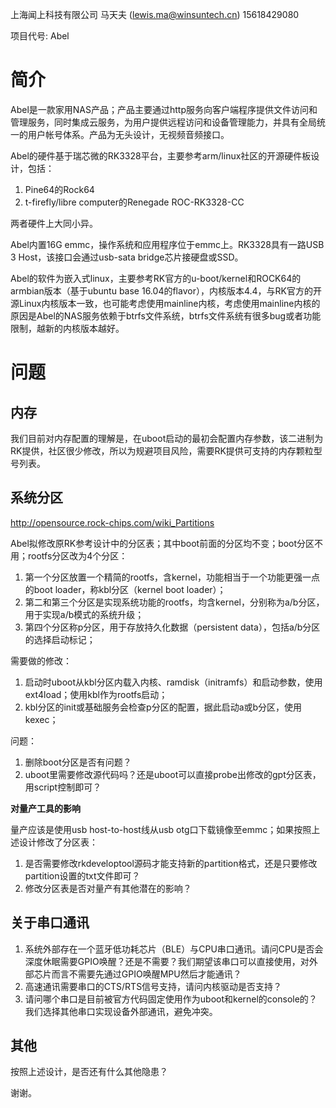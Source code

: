 上海闻上科技有限公司
马天夫 (lewis.ma@winsuntech.cn) 15618429080

项目代号: Abel

# 简介

Abel是一款家用NAS产品；产品主要通过http服务向客户端程序提供文件访问和管理服务，同时集成云服务，为用户提供远程访问和设备管理能力，并具有全局统一的用户帐号体系。产品为无头设计，无视频音频接口。

Abel的硬件基于瑞芯微的RK3328平台，主要参考arm/linux社区的开源硬件板设计，包括：

1. Pine64的Rock64
2. t-firefly/libre computer的Renegade ROC-RK3328-CC

两者硬件上大同小异。

Abel内置16G emmc，操作系统和应用程序位于emmc上。RK3328具有一路USB 3 Host，该接口会通过usb-sata bridge芯片接硬盘或SSD。

Abel的软件为嵌入式linux，主要参考RK官方的u-boot/kernel和ROCK64的armbian版本（基于ubuntu base 16.04的flavor），内核版本4.4，与RK官方的开源Linux内核版本一致，也可能考虑使用mainline内核，考虑使用mainline内核的原因是Abel的NAS服务依赖于btrfs文件系统，btrfs文件系统有很多bug或者功能限制，越新的内核版本越好。

# 问题

## 内存

我们目前对内存配置的理解是，在uboot启动的最初会配置内存参数，该二进制为RK提供，社区很少修改，所以为规避项目风险，需要RK提供可支持的内存颗粒型号列表。

## 系统分区

http://opensource.rock-chips.com/wiki_Partitions

Abel拟修改原RK参考设计中的分区表；其中boot前面的分区均不变；boot分区不用；rootfs分区改为4个分区：

1. 第一个分区放置一个精简的rootfs，含kernel，功能相当于一个功能更强一点的boot loader，称kbl分区（kernel boot loader）；
2. 第二和第三个分区是实现系统功能的rootfs，均含kernel，分别称为a/b分区，用于实现a/b模式的系统升级；
4. 第四个分区称p分区，用于存放持久化数据（persistent data），包括a/b分区的选择启动标记；

需要做的修改：

1. 启动时uboot从kbl分区内载入内核、ramdisk（initramfs）和启动参数，使用ext4load；使用kbl作为rootfs启动；
2. kbl分区的init或基础服务会检查p分区的配置，据此启动a或b分区，使用kexec；

问题：

1. 删除boot分区是否有问题？
2. uboot里需要修改源代码吗？还是uboot可以直接probe出修改的gpt分区表，用script控制即可？

**对量产工具的影响**

量产应该是使用usb host-to-host线从usb otg口下载镜像至emmc；如果按照上述设计修改了分区表：

1. 是否需要修改rkdeveloptool源码才能支持新的partition格式，还是只要修改partition设置的txt文件即可？
2. 修改分区表是否对量产有其他潜在的影响？

## 关于串口通讯

1. 系统外部存在一个蓝牙低功耗芯片（BLE）与CPU串口通讯。请问CPU是否会深度休眠需要GPIO唤醒？还是不需要？我们期望该串口可以直接使用，对外部芯片而言不需要先通过GPIO唤醒MPU然后才能通讯？
2. 高速通讯需要串口的CTS/RTS信号支持，请问内核驱动是否支持？
3. 请问哪个串口是目前被官方代码固定使用作为uboot和kernel的console的？我们选择其他串口实现设备外部通讯，避免冲突。

## 其他

按照上述设计，是否还有什么其他隐患？

谢谢。





